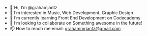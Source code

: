 - 👋 Hi, I’m @grahamjantz
- 👀 I’m interested in Music, Web Development, Graphic Design
- 🌱 I’m currently learning Front End Development on Codecademy
- 💞️ I’m looking to collaborate on Something awesome in the future!
- 📫 How to reach me email: grahammrjantz@gmail.com

<!---
grahamjantz/grahamjantz is a ✨ special ✨ repository because its `README.md` (this file) appears on your GitHub profile.
You can click the Preview link to take a look at your changes.
--->
